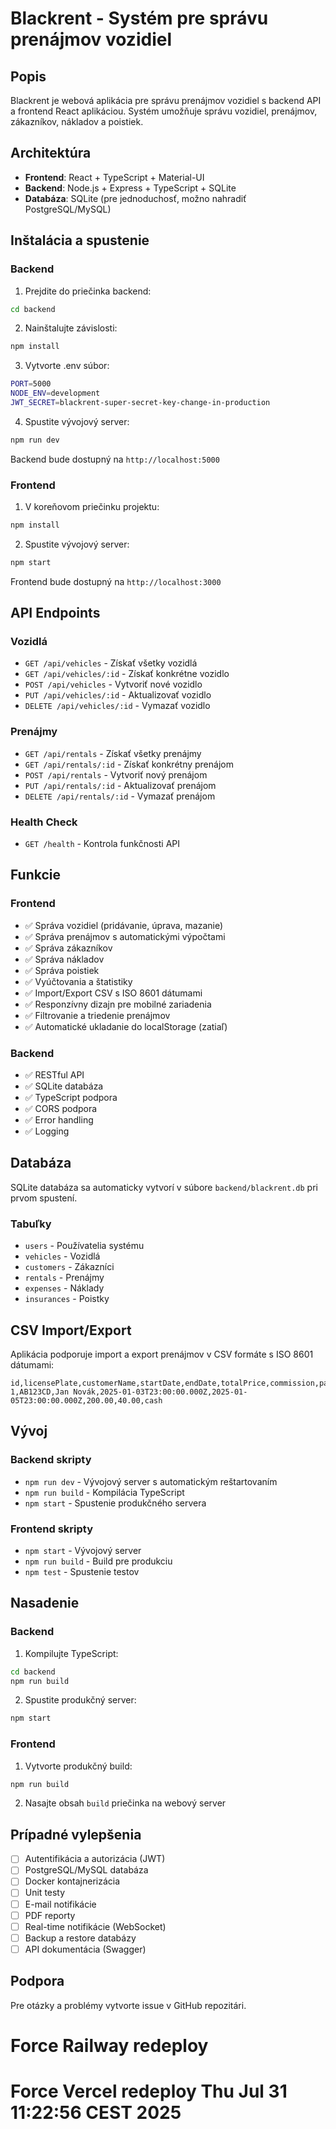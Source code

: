 # Blackrent - Systém pre správu prenájmov vozidiel

## Popis

Blackrent je webová aplikácia pre správu prenájmov vozidiel s backend API a frontend React aplikáciou. Systém umožňuje správu vozidiel, prenájmov, zákazníkov, nákladov a poistiek.

## Architektúra

- **Frontend**: React + TypeScript + Material-UI
- **Backend**: Node.js + Express + TypeScript + SQLite
- **Databáza**: SQLite (pre jednoduchosť, možno nahradiť PostgreSQL/MySQL)

## Inštalácia a spustenie

### Backend

1. Prejdite do priečinka backend:
```bash
cd backend
```

2. Nainštalujte závislosti:
```bash
npm install
```

3. Vytvorte .env súbor:
```bash
PORT=5000
NODE_ENV=development
JWT_SECRET=blackrent-super-secret-key-change-in-production
```

4. Spustite vývojový server:
```bash
npm run dev
```

Backend bude dostupný na `http://localhost:5000`

### Frontend

1. V koreňovom priečinku projektu:
```bash
npm install
```

2. Spustite vývojový server:
```bash
npm start
```

Frontend bude dostupný na `http://localhost:3000`

## API Endpoints

### Vozidlá
- `GET /api/vehicles` - Získať všetky vozidlá
- `GET /api/vehicles/:id` - Získať konkrétne vozidlo
- `POST /api/vehicles` - Vytvoriť nové vozidlo
- `PUT /api/vehicles/:id` - Aktualizovať vozidlo
- `DELETE /api/vehicles/:id` - Vymazať vozidlo

### Prenájmy
- `GET /api/rentals` - Získať všetky prenájmy
- `GET /api/rentals/:id` - Získať konkrétny prenájom
- `POST /api/rentals` - Vytvoriť nový prenájom
- `PUT /api/rentals/:id` - Aktualizovať prenájom
- `DELETE /api/rentals/:id` - Vymazať prenájom

### Health Check
- `GET /health` - Kontrola funkčnosti API

## Funkcie

### Frontend
- ✅ Správa vozidiel (pridávanie, úprava, mazanie)
- ✅ Správa prenájmov s automatickými výpočtami
- ✅ Správa zákazníkov
- ✅ Správa nákladov
- ✅ Správa poistiek
- ✅ Vyúčtovania a štatistiky
- ✅ Import/Export CSV s ISO 8601 dátumami
- ✅ Responzívny dizajn pre mobilné zariadenia
- ✅ Filtrovanie a triedenie prenájmov
- ✅ Automatické ukladanie do localStorage (zatiaľ)

### Backend
- ✅ RESTful API
- ✅ SQLite databáza
- ✅ TypeScript podpora
- ✅ CORS podpora
- ✅ Error handling
- ✅ Logging

## Databáza

SQLite databáza sa automaticky vytvorí v súbore `backend/blackrent.db` pri prvom spustení.

### Tabuľky
- `users` - Používatelia systému
- `vehicles` - Vozidlá
- `customers` - Zákazníci
- `rentals` - Prenájmy
- `expenses` - Náklady
- `insurances` - Poistky

## CSV Import/Export

Aplikácia podporuje import a export prenájmov v CSV formáte s ISO 8601 dátumami:

```csv
id,licensePlate,customerName,startDate,endDate,totalPrice,commission,paymentMethod
1,AB123CD,Jan Novák,2025-01-03T23:00:00.000Z,2025-01-05T23:00:00.000Z,200.00,40.00,cash
```

## Vývoj

### Backend skripty
- `npm run dev` - Vývojový server s automatickým reštartovaním
- `npm run build` - Kompilácia TypeScript
- `npm start` - Spustenie produkčného servera

### Frontend skripty
- `npm start` - Vývojový server
- `npm run build` - Build pre produkciu
- `npm test` - Spustenie testov

## Nasadenie

### Backend
1. Kompilujte TypeScript:
```bash
cd backend
npm run build
```

2. Spustite produkčný server:
```bash
npm start
```

### Frontend
1. Vytvorte produkčný build:
```bash
npm run build
```

2. Nasajte obsah `build` priečinka na webový server

## Prípadné vylepšenia

- [ ] Autentifikácia a autorizácia (JWT)
- [ ] PostgreSQL/MySQL databáza
- [ ] Docker kontajnerizácia
- [ ] Unit testy
- [ ] E-mail notifikácie
- [ ] PDF reporty
- [ ] Real-time notifikácie (WebSocket)
- [ ] Backup a restore databázy
- [ ] API dokumentácia (Swagger)

## Podpora

Pre otázky a problémy vytvorte issue v GitHub repozitári.
# Force Railway redeploy
# Force Vercel redeploy Thu Jul 31 11:22:56 CEST 2025
